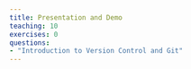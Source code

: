 ```yaml
---
title: Presentation and Demo
teaching: 10
exercises: 0
questions:
- "Introduction to Version Control and Git"
---
```



